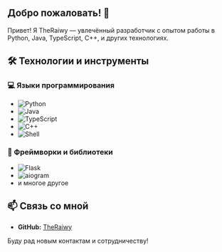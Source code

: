 ## Добро пожаловать! 👋

Привет! Я TheRaiwy — увлечённый разработчик с опытом работы в Python, Java, TypeScript, C++, и других технологиях.

## 🛠️ Технологии и инструменты

### 💻 Языки программирования
- ![Python](https://img.shields.io/badge/Python-3776AB?style=for-the-badge&logo=python&logoColor=white)
- ![Java](https://img.shields.io/badge/Java-007396?style=for-the-badge&logo=java&logoColor=white)
- ![TypeScript](https://img.shields.io/badge/TypeScript-3178C6?style=for-the-badge&logo=typescript&logoColor=white)
- ![C++](https://img.shields.io/badge/C%2B%2B-00599C?style=for-the-badge&logo=c%2B%2B&logoColor=white)
- ![Shell](https://img.shields.io/badge/Shell-89E051?style=for-the-badge&logo=gnu-bash&logoColor=white)

### 🚀 Фреймворки и библиотеки
- ![Flask](https://img.shields.io/badge/Flask-000000?style=for-the-badge&logo=flask&logoColor=white)
- ![aiogram](https://img.shields.io/badge/aiogram-2CA5E0?style=for-the-badge&logo=telegram&logoColor=white)
- и многое другое

## 📫 Связь со мной
- **GitHub:** [TheRaiwy](https://github.com/TheRaiwy)

Буду рад новым контактам и сотрудничеству!

